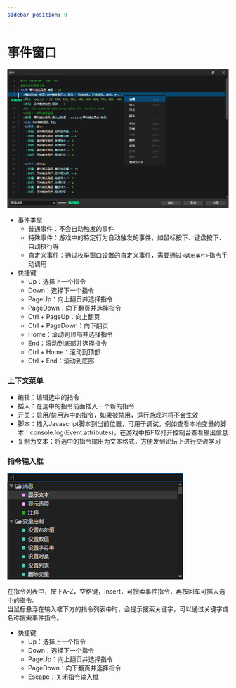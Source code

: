 ```yaml
---
sidebar_position: 0
---
```


# 事件窗口

![](img/event-command-list-1.png)

- 事件类型
  - 普通事件：不会自动触发的事件
  - 特殊事件：游戏中的特定行为自动触发的事件，如鼠标按下、键盘按下、自动执行等
  - 自定义事件：通过枚举窗口设置的自定义事件，需要通过`<调用事件>`指令手动调用
- 快捷键
  - Up：选择上一个指令
  - Down：选择下一个指令
  - PageUp：向上翻页并选择指令
  - PageDown：向下翻页并选择指令
  - Ctrl + PageUp：向上翻页
  - Ctrl + PageDown：向下翻页
  - Home：滚动到顶部并选择指令
  - End：滚动到底部并选择指令
  - Ctrl + Home：滚动到顶部
  - Ctrl + End：滚动到底部

### 上下文菜单

- 编辑：编辑选中的指令
- 插入：在选中的指令前面插入一个新的指令
- 开关：启用/禁用选中的指令，如果被禁用，运行游戏时将不会生效
- 脚本：插入Javascript脚本到当前位置，可用于调试。例如查看本地变量的脚本：console.log(Event.attributes)，在游戏中按F12打开控制台查看输出信息
- 复制为文本：将选中的指令输出为文本格式，方便发到论坛上进行交流学习

### 指令输入框
![](img/event-command-list-2.png)

在指令列表中，按下A-Z，空格键，Insert，可搜索事件指令，再按回车可插入选中的指令。  
当鼠标悬浮在输入框下方的指令列表中时，会提示搜索关键字，可以通过关键字或名称搜索事件指令。

- 快捷键
  - Up：选择上一个指令
  - Down：选择下一个指令
  - PageUp：向上翻页并选择指令
  - PageDown：向下翻页并选择指令
  - Escape：关闭指令输入框